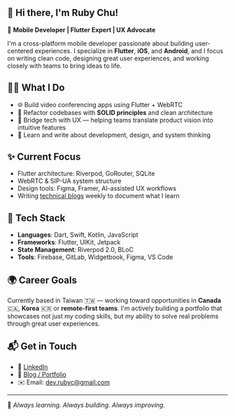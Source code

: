 ## 👋 Hi there, I'm Ruby Chu! 

🎯 **Mobile Developer | Flutter Expert | UX Advocate**

I'm a cross-platform mobile developer passionate about building user-centered experiences. I specialize in **Flutter**, **iOS**, and **Android**, and I focus on writing clean code, designing great user experiences, and working closely with teams to bring ideas to life.

## 👩‍💻 What I Do
- 🌐 Build video conferencing apps using Flutter + WebRTC
- 🔧 Refactor codebases with **SOLID principles** and clean architecture
- 📲 Bridge tech with UX — helping teams translate product vision into intuitive features
- 🧠 Learn and write about development, design, and system thinking

## ✨ Current Focus
- Flutter architecture: Riverpod, GoRouter, SQLite
- WebRTC & SIP-UA system structure
- Design tools: Figma, Framer, AI-assisted UX workflows
- Writing [technical blogs](https://yoonzy-blog.vercel.app/) weekly to document what I learn

## 🧰 Tech Stack
- **Languages**: Dart, Swift, Kotlin, JavaScript
- **Frameworks**: Flutter, UIKit, Jetpack
- **State Management**: Riverpod 2.0, BLoC
- **Tools**: Firebase, GitLab, Widgetbook, Figma, VS Code

## 🌍 Career Goals
Currently based in Taiwan 🇹🇼 — working toward opportunities in **Canada** 🇨🇦,  **Korea** 🇰🇷 or **remote-first teams**. I'm actively building a portfolio that showcases not just my coding skills, but my ability to solve real problems through great user experiences.

## 📬 Get in Touch
- 💼 [LinkedIn](https://www.linkedin.com/in/rubychu-yunsyuan)
- 📖 [Blog / Portfolio](https://yoonzy-blog.vercel.app/)
- ✉️ Email: dev.rubyc@gmail.com

---

🧪 _Always learning. Always building. Always improving._

<!--
**yoonzy-tech/yoonzy-tech** is a ✨ _special_ ✨ repository because its `README.md` (this file) appears on your GitHub profile.

Here are some ideas to get you started:

- 🔭 I’m currently working on ...
- 🌱 I’m currently learning ...
- 👯 I’m looking to collaborate on ...
- 🤔 I’m looking for help with ...
- 💬 Ask me about ...
- 📫 How to reach me: ...
- 😄 Pronouns: ...
- ⚡ Fun fact: ...
-->

